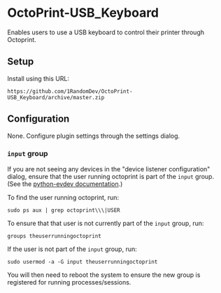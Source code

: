 # OctoPrint-USB_Keyboard

Enables users to use a USB keyboard to control their printer through Octoprint.

## Setup

Install using this URL:

    https://github.com/1RandomDev/OctoPrint-USB_Keyboard/archive/master.zip


## Configuration

None. Configure plugin settings through the settings dialog.

### `input` group

If you are not seeing any devices in the "device listener configuration" dialog,
ensure that the user running octoprint is part of the `input` group. (See the
[python-evdev documentation](https://python-evdev.readthedocs.io/en/latest/usage.html).)


To find the user running octoprint, run:

    sudo ps aux | grep octoprint\\\|USER

To ensure that that user is not currently part of the `input` group, run:

    groups theuserrunningoctoprint

If the user is not part of the `input` group, run:

    sudo usermod -a -G input theuserrunningoctoprint

You will then need to reboot the system to ensure the new group is registered
for running processes/sessions.
